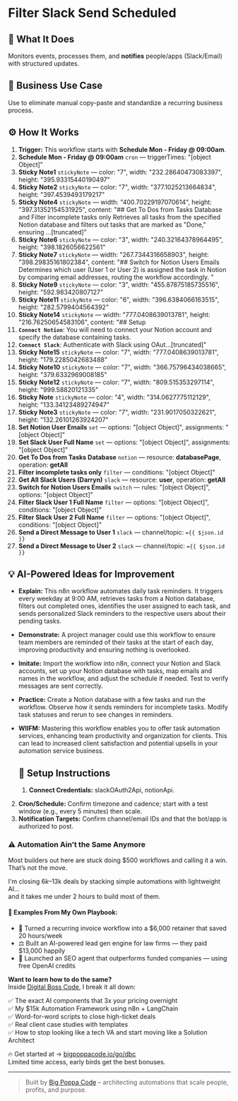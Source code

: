 # Filter Slack Send Scheduled
  ## 🚀 What It Does
  Monitors events, processes them, and **notifies** people/apps (Slack/Email) with structured updates.
  
  ## 💼 Business Use Case
  Use to eliminate manual copy-paste and standardize a recurring business process.
  
  ## ⚙️ How It Works
  1. **Trigger:** This workflow starts with **Schedule Mon - Friday @ 09:00am**.
  2. **Schedule Mon - Friday @ 09:00am** `cron` — triggerTimes: "[object Object]"
3. **Sticky Note1** `stickyNote` — color: "7", width: "232.28640473083397", height: "395.93315440190497"
4. **Sticky Note2** `stickyNote` — color: "7", width: "377.1025213664834", height: "397.4539493179217"
5. **Sticky Note4** `stickyNote` — width: "400.70229197070614", height: "397.31352154531925", content: "## Get To Dos from Tasks Database and Filter incomplete tasks only
Retrieves all tasks from the specified Notion database and filters out tasks that are marked as "Done," ensuring …[truncated]"
6. **Sticky Note6** `stickyNote` — color: "3", width: "240.32164378964495", height: "398.1826056622561"
7. **Sticky Note7** `stickyNote` — width: "267.7344316658903", height: "398.29835161802384", content: "## Switch for Notion Users Emails
Determines which user (User 1 or User 2) is assigned the task in Notion by comparing email addresses, routing the workflow accordingly.
"
8. **Sticky Note9** `stickyNote` — color: "3", width: "455.87875185735516", height: "592.983420807127"
9. **Sticky Note11** `stickyNote` — color: "6", width: "396.6384066163515", height: "282.5799404564392"
10. **Sticky Note14** `stickyNote` — width: "777.0408639013781", height: "216.76250654583106", content: "## Setup
1. **`Connect Notion`**: You will need to connect your Notion account and specify the database containing tasks.
2. **`Connect Slack`**: Authenticate with Slack using OAut…[truncated]"
11. **Sticky Note15** `stickyNote` — color: "7", width: "777.0408639013781", height: "179.2285042683488"
12. **Sticky Note10** `stickyNote` — color: "7", width: "366.75796434038665", height: "379.6332969008185"
13. **Sticky Note12** `stickyNote` — color: "7", width: "809.515353297114", height: "999.58820121335"
14. **Sticky Note** `stickyNote` — color: "4", width: "314.0627775112129", height: "133.34123489274947"
15. **Sticky Note3** `stickyNote` — color: "7", width: "231.9017050322621", height: "132.26101263924207"
16. **Set Notion User Emails** `set` — options: "[object Object]", assignments: "[object Object]"
17. **Set Slack User Full Name** `set` — options: "[object Object]", assignments: "[object Object]"
18. **Get To Dos from Tasks Database** `notion` — resource: **databasePage**, operation: **getAll**
19. **Filter incomplete tasks only** `filter` — conditions: "[object Object]"
20. **Get All Slack Users (Darryn)** `slack` — resource: **user**, operation: **getAll**
21. **Switch for Notion Users Emails** `switch` — rules: "[object Object]", options: "[object Object]"
22. **Filter Slack User 1 Full Name** `filter` — options: "[object Object]", conditions: "[object Object]"
23. **Filter Slack User 2 Full Name** `filter` — options: "[object Object]", conditions: "[object Object]"
24. **Send a Direct Message to User 1** `slack` — channel/topic: `={{ $json.id }}`
25. **Send a Direct Message to User 2** `slack` — channel/topic: `={{ $json.id }}`
  
  ## 💡 AI-Powered Ideas for Improvement
  - **Explain:** This n8n workflow automates daily task reminders. It triggers every weekday at 9:00 AM, retrieves tasks from a Notion database, filters out completed ones, identifies the user assigned to each task, and sends personalized Slack reminders to the respective users about their pending tasks.

- **Demonstrate:** A project manager could use this workflow to ensure team members are reminded of their tasks at the start of each day, improving productivity and ensuring nothing is overlooked.

- **Imitate:** Import the workflow into n8n, connect your Notion and Slack accounts, set up your Notion database with tasks, map emails and names in the workflow, and adjust the schedule if needed. Test to verify messages are sent correctly.

- **Practice:** Create a Notion database with a few tasks and run the workflow. Observe how it sends reminders for incomplete tasks. Modify task statuses and rerun to see changes in reminders.

- **WIIFM:** Mastering this workflow enables you to offer task automation services, enhancing team productivity and organization for clients. This can lead to increased client satisfaction and potential upsells in your automation service business.
  
  ## 🔧 Setup Instructions
  1. **Connect Credentials:** slackOAuth2Api, notionApi.
2. **Cron/Schedule:** Confirm timezone and cadence; start with a test window (e.g., every 5 minutes) then scale.
3. **Notification Targets:** Confirm channel/email IDs and that the bot/app is authorized to post.
  
### ⚠️ Automation Ain’t the Same Anymore

Most builders out here are stuck doing $500 workflows and calling it a win.  
That’s not the move.  

I'm closing $6k–$13k deals by stacking simple automations with lightweight AI...  
and it takes me under 2 hours to build most of them.

#### 🧠 Examples From My Own Playbook:
- 🔁 Turned a recurring invoice workflow into a $6,000 retainer that saved 20 hours/week  
- ⚖️ Built an AI-powered lead gen engine for law firms — they paid $13,000 happily  
- 🚀 Launched an SEO agent that outperforms funded companies — using free OpenAI credits  

**Want to learn how to do the same?**  
Inside [Digital Boss Code](https://bigpoppacode.io/go/dbc), I break it all down:

✅ The exact AI components that 3x your pricing overnight  
✅ My $15k Automation Framework using n8n + LangChain  
✅ Word-for-word scripts to close high-ticket deals  
✅ Real client case studies with templates  
✅ How to stop looking like a tech VA and start moving like a Solution Architect  

🔥 Get started at → [bigpoppacode.io/go/dbc](https://bigpoppacode.io/go/dbc)  
Limited time access, early birds get the best bonuses.

---
> Built by [Big Poppa Code](https://bigpoppacode.io) – architecting automations that scale people, profits, and purpose.
  